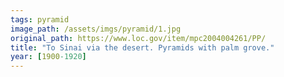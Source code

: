 ```yaml
---
tags: pyramid
image_path: /assets/imgs/pyramid/1.jpg
original_path: https://www.loc.gov/item/mpc2004004261/PP/
title: "To Sinai via the desert. Pyramids with palm grove."
year: [1900-1920]
---
```



